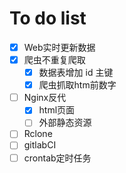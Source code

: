 # To do list
- [x] Web实时更新数据
- [x] 爬虫不重复爬取
  - [x] 数据表增加 id 主键
  - [x] 爬虫抓取htm前数字
- [ ] Nginx反代
  - [x] html页面
  - [ ] 外部静态资源
- [ ] Rclone
- [ ] gitlabCI
- [ ] crontab定时任务